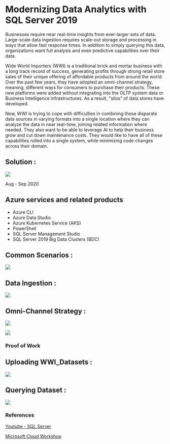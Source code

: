 # Modernizing Data Analytics with SQL Server 2019

Businesses require near real-time insights from ever-larger sets of data. Large-scale data ingestion requires scale-out storage and processing in ways that allow fast response times. In addition to simply querying this data, organizations want full analysis and even predictive capabilities over their data.

Wide World Importers (WWI) is a traditional brick and mortar business with a long track record of success, generating profits through strong retail store sales of their unique offering of affordable products from around the world. Over the past few years, they have adopted an omni-channel strategy, meaning, different ways for consumers to purchase their products. These new platforms were added without integrating into the OLTP system data or Business Intelligence infrastructures. As a result, "silos" of data stores have developed.

Now, WWI is trying to cope with difficulties in combining these disparate data sources in varying formats into a single location where they can analyze the data in near real-time, joining related information where needed. They also want to be able to leverage AI to help their business grow and cut down maintenance costs. They would like to have all of these capabilities rolled into a single system, while minimizing code changes across their domain.

## Solution :

![](https://raw.githubusercontent.com/microsoft/MCW-Modernizing-Data-Analytics-with-SQL-Server-2019/master/Media/preferred-solution.png)

Aug - Sep 2020

## Azure services and related products

- Azure CLI
- Azure Data Studio
- Azure Kubernetes Service (AKS)
- PowerShell
- SQL Server Management Studio
- SQL Server 2019 Big Data Clusters (BDC)

## Common Scenarios :

![](https://raw.githubusercontent.com/microsoft/MCW-Modernizing-Data-Analytics-with-SQL-Server-2019/master/Whiteboard%20design%20session/media/infographic-for-common-scenarios.png)

## Data Ingestion :

![](https://raw.githubusercontent.com/microsoft/MCW-Modernizing-Data-Analytics-with-SQL-Server-2019/master/Whiteboard%20design%20session/media/sql-server-2019-data-lake.png)

## Omni-Channel Strategy :

![](https://raw.githubusercontent.com/microsoft/MCW-Modernizing-Data-Analytics-with-SQL-Server-2019/master/Whiteboard%20design%20session/media/omni-channel-strategy.png)

![](https://raw.githubusercontent.com/microsoft/MCW-Modernizing-Data-Analytics-with-SQL-Server-2019/master/Whiteboard%20design%20session/media/omni-channel.png)

### Proof of Work

## Uploading WWI_Datasets :

![](https://raw.githubusercontent.com/Grv-Singh/Practicum-Digital-Modernizing-Data-Analytics-with-SQL-Server-Azure-and-Alteryx/master/Media/Capture.PNG)

## Querying Dataset :
![](https://raw.githubusercontent.com/Grv-Singh/Practicum-Digital-Modernizing-Data-Analytics-with-SQL-Server-Azure-and-Alteryx/master/Media/Screenshot%202020-10-02%20001625.jpg)

### References

<a href="https://www.youtube.com/channel/UC_BLf95QgWpwlbSq-ZKLMwA" target="_blank">Youtube - SQL Server</a>

<a href="https://github.com/microsoft/MCW-Modernizing-Data-Analytics-with-SQL-Server-2019" target="_blank">Microsoft Cloud Workshop</a>
